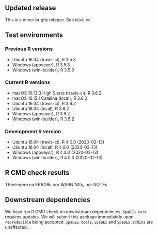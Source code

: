 ## Updated release

This is a minor bugfix release. See `NEWS.md`.

## Test environments

### Previous R versions
* Ubuntu 16.04              (travis-ci), R 3.5.3
* Windows                    (appveyor), R 3.5.3
* Windows                 (win-builder), R 3.5.3

### Current R versions
* macOS 10.13.3 High Sierra (travis-ci), R 3.6.2
* macOS 10.15.1 Catalina        (local), R 3.6.2
* Ubuntu 16.04              (travis-ci), R 3.6.2
* Ubuntu 18.04                  (local), R 3.6.2
* Windows                    (appveyor), R 3.6.2
* Windows                 (win-builder), R 3.6.2

### Development R version
* Ubuntu 16.04              (travis-ci), R 4.0.0 (2020-02-13)
* Ubuntu 18.04                  (local), R 4.0.0 (2020-02-13)
* Windows                    (appveyor), R 4.0.0 (2020-02-13)
* Windows                 (win-builder), R 4.0.0 (2020-02-13)

## R CMD check results

There were no ERRORs nor WARNINGs, nor NOTEs.

## Downstream dependencies

We have run R CMD check on downstream dependencies. `SpaDES.core` requires updates. We will submit this package immediately upon `reproducible` being accepted. `SpaDES.tools`, `SpaDES` and `SpaDES.addins` are unaffected.

